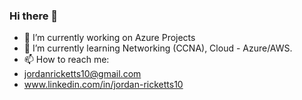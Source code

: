 ### Hi there 👋

<!--
**gosulol/gosulol** is a ✨ _special_ ✨ repository because its `README.md` (this file) appears on your GitHub profile.

Here are some ideas to get you started:

-->

- 🔭 I’m currently working on Azure Projects
- 🌱 I’m currently learning Networking (CCNA), Cloud - Azure/AWS. 
- 📫 How to reach me: 
- jordanricketts10@gmail.com
- www.linkedin.com/in/jordan-ricketts10


<!--
- 👯 I’m looking to collaborate on ...
- 🤔 I’m looking for help with ...
- 💬 Ask me about ...
- 📫 How to reach me: ...
- 😄 Pronouns: ...
- ⚡ Fun fact: ...
-->
